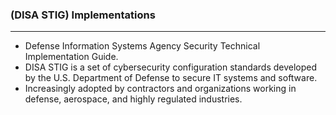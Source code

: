 ### (DISA STIG) Implementations
---

- Defense Information Systems Agency Security Technical Implementation Guide. 
- DISA STIG is a set of cybersecurity configuration standards developed by the U.S. Department of Defense to secure IT systems and software.
- Increasingly adopted by contractors and organizations working in defense, aerospace, and highly regulated industries.

